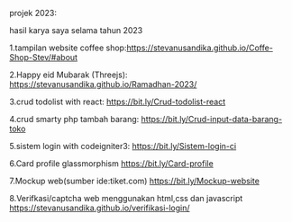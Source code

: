 projek 2023:

hasil karya saya selama tahun 2023

1.tampilan website coffee shop:https://stevanusandika.github.io/Coffe-Shop-Stev/#about

2.Happy eid Mubarak (Threejs):
https://stevanusandika.github.io/Ramadhan-2023/

3.crud todolist with react: https://bit.ly/Crud-todolist-react

4.crud smarty php tambah barang:
https://bit.ly/Crud-input-data-barang-toko

5.sistem login with codeigniter3:
https://bit.ly/Sistem-login-ci

6.Card profile glassmorphism
https://bit.ly/Card-profile

7.Mockup web(sumber ide:tiket.com)
https://bit.ly/Mockup-website

8.Verifkasi/captcha web menggunakan html,css dan javascript
https://stevanusandika.github.io/verifikasi-login/

